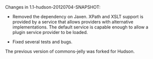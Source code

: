 Changes in 1.1-hudson-20120704-SNAPSHOT:

- Removed the dependency on Jaxen. XPath and XSLT support is provided by a service
  that allows providers with alternative implementations. The default service is
  capable enough to allow a plugin service provider to be loaded.
  
- Fixed several tests and bugs.

The previous version of commons-jelly was forked for Hudson.
